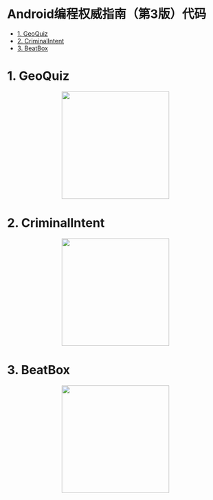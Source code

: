<h1>Android编程权威指南（第3版）代码</h1>
<!-- TOC -->

- [1. GeoQuiz](#1-GeoQuiz)
- [2. CriminalIntent](#2-CriminalIntent)
- [3. BeatBox](#3-BeatBox)

<!-- /TOC -->
# 1. GeoQuiz

<p align = "center">
<img src="https://raw.githubusercontent.com/ZoharAndroid/MarkdownImages/master/2019-07/geoquiz.gif" width = "250px"/>
</p>

# 2. CriminalIntent

<p align = "center">
<img src="https://raw.githubusercontent.com/ZoharAndroid/AndroidProgramming3ed/master/img/CrimeIntent.gif" width = "250px"/>
</p>

# 3. BeatBox

<p align = "center">
<img src="https://raw.githubusercontent.com/ZoharAndroid/AndroidProgramming3ed/master/img/beatbox.gif" width = "250px"/>
</p>